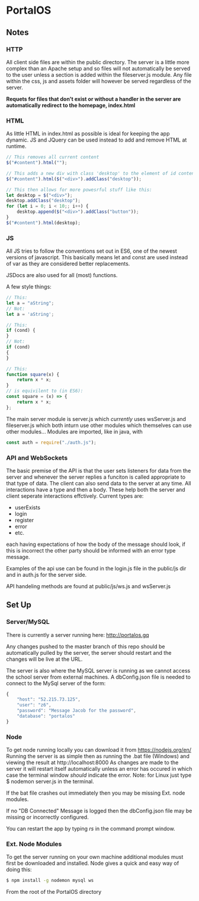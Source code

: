# PortalOS
## Notes
### HTTP
All client side files are within the public directory. The server is a little
more complex than an Apache setup and so files will not automatically be served
to the user unless a section is added within the fileserver.js module. Any file
within the css, js and assets folder will however be served regardless of the 
server.

**Requets for files that don't exist or without a handler in the server are
automatically redirect to the homepage, index.html**

### HTML
As little HTML in index.html as possible is ideal for keeping the app dynamic.
JS and JQuery can be used instead to add and remove HTML at runtime.
```javascript
// This removes all current content
$("#content").html("");

// This adds a new div with class 'desktop' to the element of id content
$("#content").html($("<div>").addClass("desktop"));

// This then allows for more powesrful stuff like this:
let desktop = $("<div>");
desktop.addClass("desktop");
for (let i = 0; i < 10;; i++) {
    desktop.append($("<div>").addClass("button"));
}
$("#content").html(desktop);
```

### JS

All JS tries to follow the conventions set out in ES6, one of the newest versions
of javascript. This basically means let and const are used instead of var as they
are considered better replacements.

JSDocs are also used for all (most) functions.

A few style things:
```javascript
// This:
let a = "aString";
// Not:
let a = 'aString';

// This:
if (cond) {
}
// Not:
if (cond)
{
}

// This:
function square(x) {
    return x * x;
}
// is equivilent to (in ES6):
const square = (x) => {
    return x * x;
};
```

The main server module is server.js which *currently* uses wsServer.js and 
fileserver.js which both inturn use other modules which themselves can use other
modules... Modules are imported, like in java, with
```javascript
const auth = require("./auth.js");
```

### API and WebSockets
The basic premise of the API is that the user sets listeners for data from the server
and whenever the server replies a funciton is called appropriate to that type of data.
The client can also send data to the server at any time.
All interactions have a type and then a body. These help both the server and client
seperate interactions effctively. Current types are:
* userExists
* login
* register
* error
* etc.

each having expectations of how the body of the message should look, if this is
incorrect the other party should be informed with an error type message.

Examples of the api use can be found in the login.js file in the public/js dir
and in auth.js for the server side.

API handeling methods are found at public/js/ws.js and wsServer.js

## Set Up
### Server/MySQL
There is currently a server running here: http://portalos.gq

Any changes pushed to the master branch of this repo should be automatically
pulled by the server, the server should restart and the changes will be live at
the URL.

The server is also where the MySQL server is running as we cannot access the 
school server from external machines. A dbConfig.json file is needed to connect
to the MySql server of the form: 
```javascript
{
    "host": "52.215.73.125",
    "user": "z6",
    "password": "Message Jacob for the password",
    "database": "portalos"
}
```
### Node
To get node running locally you can download it from https://nodejs.org/en/
Running the server is as simple then as running the .bat file (Windows) and viewing the
result at http://localhost:8000 As changes are made to the server it will restart
itself automatically unless an error has occured in which case the terminal window
*should* indicate the error.
Note: for Linux just type $ nodemon server.js in the terminal.

If the bat file crashes out immediately then you may be missing Ext. node
modules.

If no "DB Connected" Message is logged then the dbConfig.json file may be missing
or incorrectly configured.

You can restart the app by typing *rs <return>* in the command prompt window.

### Ext. Node Modules
To get the server running on your own machine additional modules must first be
downloaded and installed. Node gives a quick and easy way of doing this:
```sh
$ npm install -g nodemon mysql ws
```
From the root of the PortalOS directory

